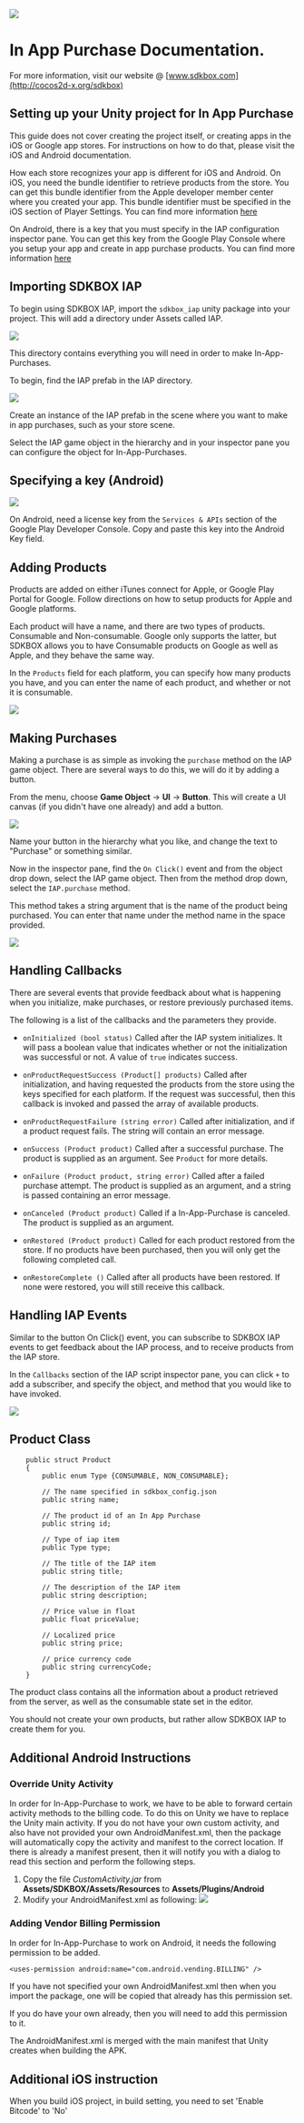 ![](SDKBOX_logo.png)

<h1>In App Purchase Documentation.</h1>

For more information, visit our website @ [www.sdkbox.com](http://cocos2d-x.org/sdkbox)

<h2>Setting up your Unity project for In App Purchase</h2>

This guide does not cover creating the project itself, or creating apps in the iOS or Google app stores. For instructions on how to do that, please visit the iOS and Android documentation. 

How each store recognizes your app is different for iOS and Android. On iOS, you need the bundle identifier to retrieve products from the store. You can get this bundle identifier from the Apple developer member center where you created your app. This bundle identifier must be specified in the iOS section of Player Settings. You can find more information [here](https://developer.apple.com/library/ios/documentation/LanguagesUtilities/Conceptual/iTunesConnectInAppPurchase_Guide/Chapters/Introduction.html#//apple_ref/doc/uid/TP40013727)

On Android, there is a key that you must specify in the IAP configuration inspector pane. You can get this key from the Google Play Console where you setup your app and create in app purchase products. You can find more information [here](http://developer.android.com/google/play/billing/billing_overview.html)

<h2>Importing SDKBOX IAP</h2>

To begin using SDKBOX IAP, import the ```sdkbox_iap``` unity package into your project. This will add a directory under Assets called IAP. 

![](iap_dox1.jpg)

This directory contains everything you will need in order to make In-App-Purchases.


To begin, find the IAP prefab in the IAP directory. 

![](iap_dox2.jpg)

Create an instance of the IAP prefab in the scene where you want to make in app purchases, such as your store scene.

Select the IAP game object in the hierarchy and in your inspector pane you can configure the object for In-App-Purchases.

<h2>Specifying a key (Android)</h2>

![](iap_dox3.jpg)

On Android, need a license key from the ```Services & APIs``` section of the Google Play Developer Console. Copy and paste this key into the Android Key field.

<h2>Adding Products</h2>

Products are added on either iTunes connect for Apple, or Google Play Portal for Google. Follow directions <insert links> on how to setup products for Apple and Google platforms.

Each product will have a name, and there are two types of products. Consumable and Non-consumable. Google only supports the latter, but SDKBOX allows you to have Consumable products on Google as well as Apple, and they behave the same way.

In the ```Products``` field for each platform, you can specify how many products you have, and you can enter the name of each product, and whether or not it is consumable. 

![](iap_dox4.jpg)

<h2>Making Purchases</h2>

Making a purchase is as simple as invoking the ```purchase``` method on the IAP game object. There are several ways to do this, we will do it by adding a button.

From the menu, choose **Game Object** -> **UI** -> **Button**. This will create a UI canvas (if you didn't have one already) and add a button. 

![](iap_dox5.jpg)

Name your button in the hierarchy what you like, and change the text to "Purchase" or something similar.

Now in the inspector pane, find the ```On Click()``` event and from the object drop down, select the IAP game object. Then from the method drop down, select the ```IAP.purchase``` method.

This method takes a string argument that is the name of the product being purchased. You can enter that name under the method name in the space provided.

![](iap_dox6.jpg)

<h2>Handling Callbacks</h2>

There are several events that provide feedback about what is happening when you initialize, make purchases, or restore previously purchased items.

The following is a list of the callbacks and the parameters they provide.

* ```onInitialized (bool status)``` Called after the IAP system initializes. It will pass a boolean value that indicates whether or not the initialization was successful or not. A value of ```true``` indicates success. 

* ```onProductRequestSuccess (Product[] products)``` Called after initialization, and having requested the products from the store using the keys specified for each platform. If the request was successful, then this callback is invoked and passed the array of available products.

* ```onProductRequestFailure (string error)``` Called after initialization, and if a product request fails. The string will contain an error message.

* ```onSuccess (Product product)``` Called after a successful purchase. The product is supplied as an argument. See ```Product``` for more details.

* ```onFailure (Product product, string error)``` Called after a failed purchase attempt. The product is supplied as an argument, and a string is passed containing an error message.

* ```onCanceled (Product product)``` Called if a In-App-Purchase is canceled. The product is supplied as an argument.

* ```onRestored (Product product)``` Called for each product restored from the store. If no products have been purchased, then you will only get the following completed call.

* ```onRestoreComplete ()``` Called after all products have been restored. If none were restored, you will still receive this callback.

<h2>Handling IAP Events</h2>

Similar to the button On Click() event, you can subscribe to SDKBOX IAP events to get feedback about the IAP process, and to receive products from the IAP store.

In the ```Callbacks``` section of the IAP script inspector pane, you can click ```+``` to add a subscriber, and specify the object, and method that you would like to have invoked.

![](iap_dox7.jpg)

<h2>Product Class</h2>

```
	public struct Product
	{
		public enum Type {CONSUMABLE, NON_CONSUMABLE};

		// The name specified in sdkbox_config.json
		public string name;
		
		// The product id of an In App Purchase
		public string id;
		
		// Type of iap item
		public Type type;
		
		// The title of the IAP item
		public string title;
		
		// The description of the IAP item
		public string description;
		
		// Price value in float
		public float priceValue;
		
		// Localized price
		public string price;
		
		// price currency code
		public string currencyCode;
	}
```

The product class contains all the information about a product retrieved from the server, as well as the consumable state set in the editor.

You should not create your own products, but rather allow SDKBOX IAP to create them for you.

<h2>Additional Android Instructions</h2>

<h3>Override Unity Activity</h3>

In order for In-App-Purchase to work, we have to be able to forward certain activity methods to the billing code. To do this on Unity we have to replace the Unity main activity. If you do not have your own custom activity, and also have not provided your own AndroidManifest.xml, then the package will automatically copy the activity and manifest to the correct location. If there is already a manifest present, then it will notify you with a dialog to read this section and perform the following steps.

1. Copy the file *CustomActivity.jar* from **Assets/SDKBOX/Assets/Resources** to **Assets/Plugins/Android**
2. Modify your AndroidManifest.xml as following:
![](chart-8.png)

<h3>Adding Vendor Billing Permission</h3>

In order for In-App-Purchase to work on Android, it needs the following permission to be added.

```
<uses-permission android:name="com.android.vending.BILLING" />
```

If you have not specified your own AndroidManifest.xml then when you import the package, one will be copied that already has this permission set.

If you do have your own already, then you will need to add this permission to it.

The AndroidManifest.xml is merged with the main manifest that Unity creates when building the APK.

<h2> Additional iOS instruction </h2>
When you build iOS project, in build setting, you need to set 'Enable Bitcode' to 'No' 
